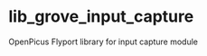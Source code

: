 lib_grove_input_capture
=======================

OpenPicus Flyport library for input capture module

